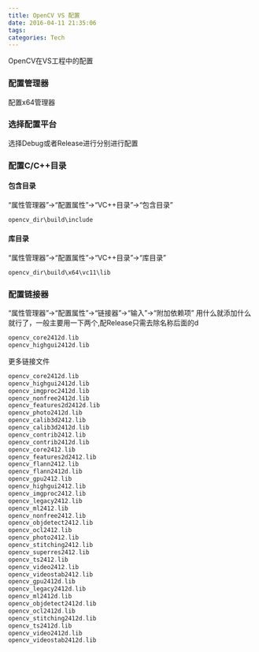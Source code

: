 ```yaml
---
title: OpenCV VS 配置
date: 2016-04-11 21:35:06
tags:
categories: Tech
---
```

OpenCV在VS工程中的配置
<!--more-->
### 配置管理器
配置x64管理器

### 选择配置平台
选择Debug或者Release进行分别进行配置

### 配置C/C++目录
#### 包含目录
“属性管理器”->“配置属性”->“VC++目录”->“包含目录”
``` cpp 
opencv_dir\build\include
```
#### 库目录
“属性管理器”->“配置属性”->“VC++目录”->“库目录”
``` cpp
opencv_dir\build\x64\vc11\lib
```

### 配置链接器
“属性管理器”->“配置属性”->“链接器”->“输入”->“附加依赖项”
用什么就添加什么就行了，一般主要用一下两个,配Release只需去除名称后面的d
``` cpp 
opencv_core2412d.lib
opencv_highgui2412d.lib
```
更多链接文件
``` cpp 
opencv_core2412d.lib
opencv_highgui2412d.lib
opencv_imgproc2412d.lib
opencv_nonfree2412d.lib
opencv_features2d2412d.lib
opencv_photo2412d.lib
opencv_calib3d2412.lib
opencv_calib3d2412d.lib
opencv_contrib2412.lib
opencv_contrib2412d.lib
opencv_core2412.lib
opencv_features2d2412.lib
opencv_flann2412.lib
opencv_flann2412d.lib
opencv_gpu2412.lib
opencv_highgui2412.lib
opencv_imgproc2412.lib
opencv_legacy2412.lib
opencv_ml2412.lib
opencv_nonfree2412.lib
opencv_objdetect2412.lib
opencv_ocl2412.lib
opencv_photo2412.lib
opencv_stitching2412.lib
opencv_superres2412.lib
opencv_ts2412.lib
opencv_video2412.lib
opencv_videostab2412.lib
opencv_gpu2412d.lib
opencv_legacy2412d.lib
opencv_ml2412d.lib
opencv_objdetect2412d.lib
opencv_ocl2412d.lib
opencv_stitching2412d.lib
opencv_ts2412d.lib
opencv_video2412d.lib
opencv_videostab2412d.lib
```
